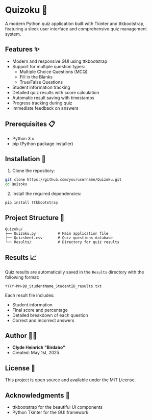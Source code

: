 # Quizoku 📝

A modern Python quiz application built with Tkinter and ttkbootstrap, featuring a sleek user interface and comprehensive quiz management system.

## Features ✨

- Modern and responsive GUI using ttkbootstrap
- Support for multiple question types:
  - Multiple Choice Questions (MCQ)
  - Fill in the Blanks
  - True/False Questions
- Student information tracking
- Detailed quiz results with score calculation
- Automatic result saving with timestamps
- Progress tracking during quiz
- Immediate feedback on answers

## Prerequisites 📋

- Python 3.x
- pip (Python package installer)

## Installation 🚀

1. Clone the repository:
```bash
git clone https://github.com/yourusername/Quizoku.git
cd Quizoku
```

2. Install the required dependencies:
```bash
pip install ttkbootstrap
```

## Project Structure 📁

```
Quizoku/
├── Quizoku.py          # Main application file
├── Quizsheet.csv       # Quiz questions database
└── Results/            # Directory for quiz results
```

## Results 📈

Quiz results are automatically saved in the `Results` directory with the following format:
```
YYYY-MM-DD_StudentName_StudentID_results.txt
```

Each result file includes:
- Student information
- Final score and percentage
- Detailed breakdown of each question
- Correct and incorrect answers

## Author 👨‍💻

- **Clyde Heinrich "Birdabo"**
- Created: May 1st, 2025

## License 📄

This project is open source and available under the MIT License.

## Acknowledgments 🙏

- ttkbootstrap for the beautiful UI components
- Python Tkinter for the GUI framework

